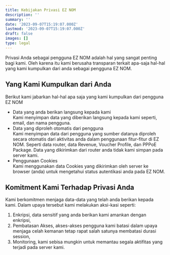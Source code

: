 ```yaml
---
title: Kebijakan Privasi EZ NOM
description: ''
summary: ''
date: '2023-09-07T15:19:07.000Z'
lastmod: '2023-09-07T15:19:07.000Z'
draft: false
images: []
type: legal
---
```


Privasi Anda sebagai pengguna EZ NOM adalah hal yang sangat penting bagi kami. Oleh karena itu kami berusaha transparan terkait apa-saja hal-hal yang kami kumpulkan dari anda sebagai pengguna EZ NOM.

## Yang Kami Kumpulkan dari Anda

Berikut kami jabarkan hal-hal apa saja yang kami kumpulkan dari pengguna EZ NOM

* Data yang anda berikan langsung kepada kami\
  Kami menyimpan data yang diberikan langsung kepada kami seperti, email, dan nama pengguna.
* Data yang diproleh otomatis dari pengguna\
  Kami menyimpan data dari pengguna yang sumber datanya diproleh secara otomatis dari aktivitas anda dalam penggunaan fitur-fitur di EZ NOM. Seperti data router, data Revenue, Voucher Profile, dan PPPoE Package. Data yang dikirimkan dari router anda tidak kami simpan pada server kami.
* Penggunaan Cookies\
  Kami menggunakan data Cookies yang dikirimkan oleh server ke browser (anda) untuk mengetahui status autentikasi anda pada EZ NOM.

## Komitment Kami Terhadap Privasi Anda

Kami berkomitmen menjaga data-data yang telah anda berikan kepada kami. Dalam upaya tersebut kami melakukan aksi-kasi seperti:

1. Enkripsi, data sensitif yang anda berikan kami amankan dengan enkripsi,
2. Pembatasan Akses, akses-akses pengguna kami batasi dalam upaya menjaga celah kemanan tetap rapat salah satunya membatasi durasi session,
3. Monitoring, kami sebisa mungkin untuk memantau segala aktifitas yang terjadi pada server kami.
